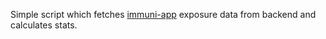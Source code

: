 Simple script which fetches [immuni-app](https://github.com/immuni-app) exposure data from backend and calculates stats.
